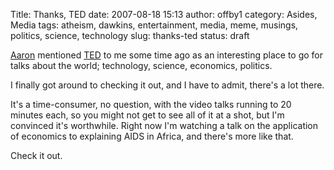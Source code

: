 Title: Thanks, TED
date: 2007-08-18 15:13
author: offby1
category: Asides, Media
tags: atheism, dawkins, entertainment, media, meme, musings, politics, science, technology
slug: thanks-ted
status: draft

[Aaron](http://www.spaz.ca) mentioned [TED](http://www.ted.com/) to me some time ago as an interesting place to go for talks about the world; technology, science, economics, politics.

I finally got around to checking it out, and I have to admit, there's a lot there.

It's a time-consumer, no question, with the video talks running to 20 minutes each, so you might not get to see all of it at a shot, but I'm convinced it's worthwhile. Right now I'm watching a talk on the application of economics to explaining AIDS in Africa, and there's more like that.

Check it out.
